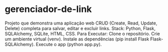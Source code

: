 # gerenciador-de-link
Projeto que demonstra uma aplicação web CRUD (Create, Read, Update, Delete) completa para salvar, editar e excluir links. Stack: Python, Flask, SQLAlchemy, SQLite, HTML, CSS. Para Executar: Clone o repositório. Crie um ambiente virtual (venv). Instale as dependências (pip install Flask Flask-SQLAlchemy). Execute o app (python app.py).

